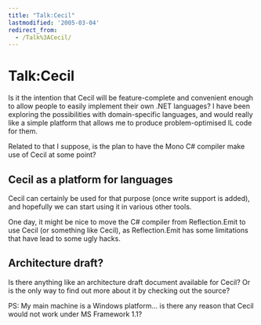 ```yaml
---
title: "Talk:Cecil"
lastmodified: '2005-03-04'
redirect_from:
  - /Talk%3ACecil/
---
```


Talk:Cecil
==========

Is it the intention that Cecil will be feature-complete and convenient enough to allow people to easily implement their own .NET languages? I have been exploring the possibilities with domain-specific languages, and would really like a simple platform that allows me to produce problem-optimised IL code for them.

Related to that I suppose, is the plan to have the Mono C# compiler make use of Cecil at some point?

Cecil as a platform for languages
---------------------------------

Cecil can certainly be used for that purpose (once write support is added), and hopefully we can start using it in various other tools.

One day, it might be nice to move the C# compiler from Reflection.Emit to use Cecil (or something like Cecil), as Reflection.Emit has some limitations that have lead to some ugly hacks.

Architecture draft?
-------------------

Is there anything like an architecture draft document available for Cecil? Or is the only way to find out more about it by checking out the source?

PS: My main machine is a Windows platform... is there any reason that Cecil would not work under MS Framework 1.1?

